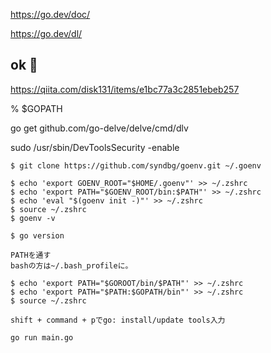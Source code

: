 https://go.dev/doc/

https://go.dev/dl/

## ok 🔴
https://qiita.com/disk131/items/e1bc77a3c2851ebeb257

% $GOPATH

go get github.com/go-delve/delve/cmd/dlv

sudo /usr/sbin/DevToolsSecurity -enable

```
$ git clone https://github.com/syndbg/goenv.git ~/.goenv

$ echo 'export GOENV_ROOT="$HOME/.goenv"' >> ~/.zshrc
$ echo 'export PATH="$GOENV_ROOT/bin:$PATH"' >> ~/.zshrc
$ echo 'eval "$(goenv init -)"' >> ~/.zshrc
$ source ~/.zshrc
$ goenv -v

$ go version

PATHを通す
bashの方は~/.bash_profileに。

$ echo 'export PATH="$GOROOT/bin/$PATH"' >> ~/.zshrc
$ echo 'export PATH="$PATH:$GOPATH/bin"' >> ~/.zshrc
$ source ~/.zshrc

shift + command + pでgo: install/update tools入力

go run main.go
```



